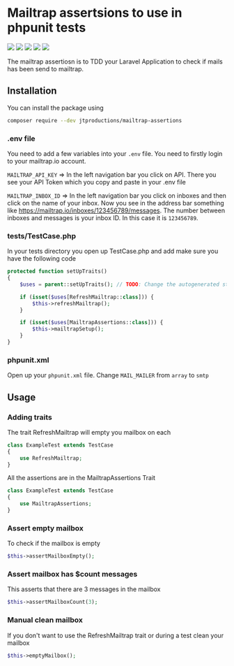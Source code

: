 # Mailtrap assertsions to use in phpunit tests

<img src="https://img.shields.io/github/v/release/JT-Productions/mailtrap-assertions" />
<img src="https://img.shields.io/github/license/JT-Productions/mailtrap-assertions" />
<img src="https://img.shields.io/github/downloads/JT-Productions/mailtrap-assertions/total?color=dark-green" />
<img src="https://img.shields.io/github/last-commit/JT-Productions/mailtrap-assertions" />
<img src="https://img.shields.io/github/issues/JT-Productions/mailtrap-assertions">

The mailtrap assertiosn is to TDD your Laravel Application to check if mails has been send to mailtrap.

## Installation

You can install the package using

```bash
composer require --dev jtproductions/mailtrap-assertions
```

### .env file

You need to add a few variables into your `.env` file. You need to firstly login to your mailtrap.io account.

`MAILTRAP_API_KEY` =>
In the left navigation bar you click on API. There you see your API Token which you copy and paste in your .env file

`MAILTRAP_INBOX_ID` => In the left navigation bar you click on inboxes and then click on the name of your inbox. Now you
see in the address bar something like https://mailtrap.io/inboxes/123456789/messages. The number between inboxes and
messages is your inbox ID. In this case it is `123456789`.

### tests/TestCase.php

In your tests directory you open up TestCase.php and add make sure you have the following code

```php
protected function setUpTraits()
{
    $uses = parent::setUpTraits(); // TODO: Change the autogenerated stub

    if (isset($uses[RefreshMailtrap::class])) {
        $this->refreshMailtrap();
    }

    if (isset($uses[MailtrapAssertions::class])) {
        $this->mailtrapSetup();
    }
}
```

### phpunit.xml

Open up your `phpunit.xml` file. Change `MAIL_MAILER` from `array` to `smtp`

## Usage

### Adding traits

The trait RefreshMailtrap will empty you mailbox on each

```php 
class ExampleTest extends TestCase
{
    use RefreshMailtrap;    
}
```

All the assertions are in the MailtrapAssertions Trait

```php
class ExampleTest extends TestCase
{
    use MailtrapAssertions;    
}
```

### Assert empty mailbox

To check if the mailbox is empty

```php
$this->assertMailboxEmpty();
```

### Assert mailbox has $count messages

This asserts that there are 3 messages in the mailbox

```php
$this->assertMailboxCount(3);
```

### Manual clean mailbox

If you don't want to use the RefreshMailtrap trait or during a test clean your mailbox

```php
$this->emptyMailbox();
```
